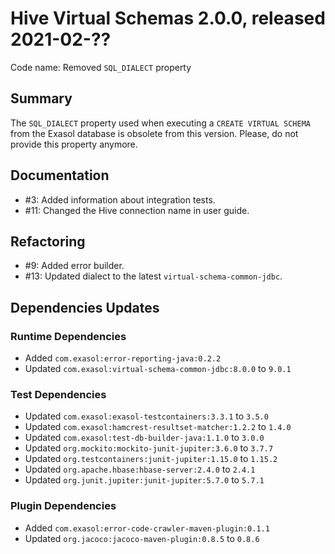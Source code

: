 # Hive Virtual Schemas 2.0.0, released 2021-02-??

Code name: Removed `SQL_DIALECT` property

## Summary

The `SQL_DIALECT` property used when executing a `CREATE VIRTUAL SCHEMA` from the Exasol database is obsolete from this version. Please, do not provide this property anymore.

## Documentation

* #3: Added information about integration tests.
* #11: Changed the Hive connection name in user guide.

## Refactoring

* #9: Added error builder.
* #13: Updated dialect to the latest `virtual-schema-common-jdbc`.

## Dependencies Updates

### Runtime Dependencies

* Added `com.exasol:error-reporting-java:0.2.2`
* Updated `com.exasol:virtual-schema-common-jdbc:8.0.0` to `9.0.1`

### Test Dependencies

* Updated `com.exasol:exasol-testcontainers:3.3.1` to `3.5.0`
* Updated `com.exasol:hamcrest-resultset-matcher:1.2.2` to `1.4.0`
* Updated `com.exasol:test-db-builder-java:1.1.0` to `3.0.0`
* Updated `org.mockito:mockito-junit-jupiter:3.6.0` to `3.7.7`
* Updated `org.testcontainers:junit-jupiter:1.15.0` to `1.15.2`
* Updated `org.apache.hbase:hbase-server:2.4.0` to `2.4.1`
* Updated `org.junit.jupiter:junit-jupiter:5.7.0` to `5.7.1`

### Plugin Dependencies

* Added `com.exasol:error-code-crawler-maven-plugin:0.1.1`
* Updated `org.jacoco:jacoco-maven-plugin:0.8.5` to `0.8.6`